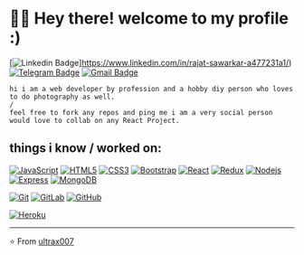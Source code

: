 # :man_technologist: Hey there! welcome to my profile :)

[![Linkedin Badge](https://img.shields.io/badge/-LinkedIn-blue?style=flat-square&logo=Linkedin&logoColor=white&link=https://www.linkedin.com/in/rajat-sawarkar-a477231a1/)]https://www.linkedin.com/in/rajat-sawarkar-a477231a1/)
[![Telegram Badge](https://img.shields.io/badge/-Telegram-1ca0f1?style=flat-square&labelColor=1ca0f1&logo=telegram&logoColor=white&link=https://t.me/rajat_sawarkar)](https://t.me/rajat_sawarkar)
[![Gmail Badge](https://img.shields.io/badge/-Gmail-c14438?style=flat-square&logo=Gmail&logoColor=white&link=mailto:rajat.sawarkar@gmail.com)](mailto:rajat.sawarkar@gmail.com)

    hi i am a web developer by profession and a hobby diy person who loves to do photography as well.
    /
    feel free to fork any repos and ping me i am a very social person would love to collab on any React Project.

## things i know / worked on:

[![JavaScript](https://img.shields.io/badge/-JavaScript-black?style=flat-square&logo=javascript&link=https://github.com/ultrax007/)](https://github.com/ultrax007/)
[![HTML5](https://img.shields.io/badge/-HTML5-E34F26?style=flat-square&logo=html5&logoColor=white&link=https://github.com/ultrax007/)](https://github.com/ultrax007/)
[![CSS3](https://img.shields.io/badge/-CSS3-1572B6?style=flat-square&logo=css3&link=https://github.com/ultrax007/)](https://github.com/ultrax007/)
[![Bootstrap](https://img.shields.io/badge/-Bootstrap-563D7C?style=flat-square&logo=bootstrap&link=https://github.com/ultrax007/)](https://github.com/ultrax007/)
[![React](https://img.shields.io/badge/-React-black?style=flat-square&logo=react&link=https://github.com/ultrax007/)](https://github.com/ultrax007/)
[![Redux](https://img.shields.io/badge/-Redux-purple?style=flat-square&logo=redux&link=https://github.com/ultrax007/)](https://github.com/ultrax007/)
[![Nodejs](https://img.shields.io/badge/-Nodejs-black?style=flat-square&logo=Node.js&link=https://github.com/ultrax007/)](https://github.com/ultrax007/)
[![Express](https://img.shields.io/badge/-Express-lightgreen?style=flat-square&logo=Node.js&link=https://github.com/ultrax007/)](https://github.com/ultrax007/)
[![MongoDB](https://img.shields.io/badge/-MongoDB-black?style=flat-square&logo=mongodb&link=https://github.com/ultrax007/)](https://github.com/ultrax007/)

[![Git](https://img.shields.io/badge/-Git-black?style=flat-square&logo=git&link=https://github.com/ultrax007/)](https://github.com/ultrax007/)
[![GitLab](https://img.shields.io/badge/-GitLab-FCA121?style=flat-square&logo=gitlab&link=https://github.com/ultrax007/)](https://github.com/ultrax007/)
[![GitHub](https://img.shields.io/badge/-GitHub-181717?style=flat-square&logo=github&link=https://github.com/ultrax007/)](https://github.com/ultrax007/)

[![Heroku](https://img.shields.io/badge/-Heroku-430098?style=flat-square&logo=heroku&link=https://github.com/ultrax007/)](https://github.com/ultrax007/)

---

⭐️ From [ultrax007](https://github.com/ultrax007)
